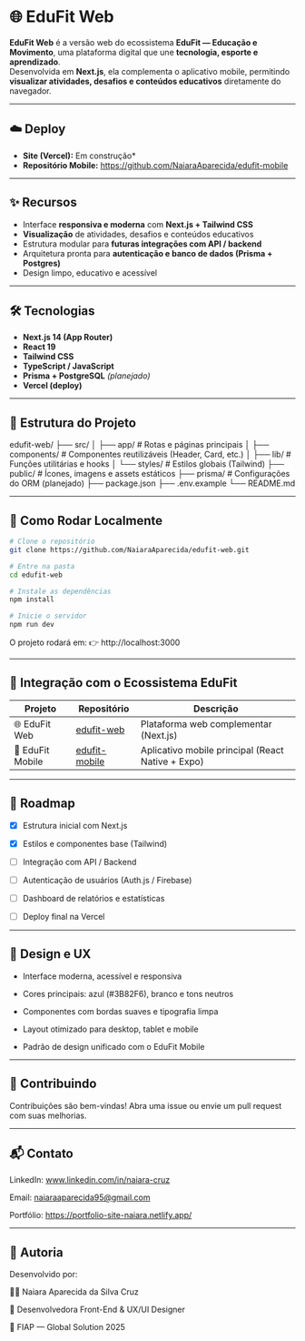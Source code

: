 # 🌐 EduFit Web

**EduFit Web** é a versão web do ecossistema **EduFit — Educação e Movimento**, uma plataforma digital que une **tecnologia, esporte e aprendizado**.  
Desenvolvida em **Next.js**, ela complementa o aplicativo mobile, permitindo **visualizar atividades, desafios e conteúdos educativos** diretamente do navegador.

---

## ☁️ Deploy
- **Site (Vercel):** Em construção*  
- **Repositório Mobile:** https://github.com/NaiaraAparecida/edufit-mobile  

---

## ✨ Recursos
- Interface **responsiva e moderna** com **Next.js + Tailwind CSS**  
- **Visualização** de atividades, desafios e conteúdos educativos  
- Estrutura modular para **futuras integrações com API / backend**  
- Arquitetura pronta para **autenticação e banco de dados (Prisma + Postgres)**  
- Design limpo, educativo e acessível  

---

## 🛠 Tecnologias
- **Next.js 14 (App Router)**  
- **React 19**  
- **Tailwind CSS**  
- **TypeScript / JavaScript**  
- **Prisma + PostgreSQL** *(planejado)*  
- **Vercel (deploy)**  

---

## 📂 Estrutura do Projeto

edufit-web/
├── src/
│ ├── app/ # Rotas e páginas principais
│ ├── components/ # Componentes reutilizáveis (Header, Card, etc.)
│ ├── lib/ # Funções utilitárias e hooks
│ └── styles/ # Estilos globais (Tailwind)
├── public/ # Ícones, imagens e assets estáticos
├── prisma/ # Configurações do ORM (planejado)
├── package.json
├── .env.example
└── README.md

---

## 🚀 Como Rodar Localmente

```bash
# Clone o repositório
git clone https://github.com/NaiaraAparecida/edufit-web.git

# Entre na pasta
cd edufit-web

# Instale as dependências
npm install

# Inicie o servidor
npm run dev
```

O projeto rodará em:
👉 http://localhost:3000

---

## 🧩 Integração com o Ecossistema EduFit
| Projeto | Repositório | Descrição |
|-----------|--------|--------|
| 🌐 EduFit Web | [edufit-web](https://github.com/NaiaraAparecida/edufit-web) | Plataforma web complementar (Next.js) |
| 📱 EduFit Mobile | [edufit-mobile](https://github.com/NaiaraAparecida/edufit-mobile)| Aplicativo mobile principal (React Native + Expo) |

---

## 🧱 Roadmap

 - [x] Estrutura inicial com Next.js

 - [x] Estilos e componentes base (Tailwind)

 - [ ] Integração com API / Backend

 - [ ] Autenticação de usuários (Auth.js / Firebase)

 - [ ] Dashboard de relatórios e estatísticas

 - [ ] Deploy final na Vercel

---

## 🎨 Design e UX
- Interface moderna, acessível e responsiva

- Cores principais: azul (#3B82F6), branco e tons neutros

- Componentes com bordas suaves e tipografia limpa

- Layout otimizado para desktop, tablet e mobile

- Padrão de design unificado com o EduFit Mobile

---

## 🤝 Contribuindo

Contribuições são bem-vindas!
Abra uma issue ou envie um pull request com suas melhorias.

---

## 📬 Contato

LinkedIn: www.linkedin.com/in/naiara-cruz

Email: naiaraaparecida95@gmail.com

Portfólio: https://portfolio-site-naiara.netlify.app/

---

## 🧠 Autoria

Desenvolvido por:

👩‍💻 Naiara Aparecida da Silva Cruz

💼 Desenvolvedora Front-End & UX/UI Designer

🏫 FIAP — Global Solution 2025
